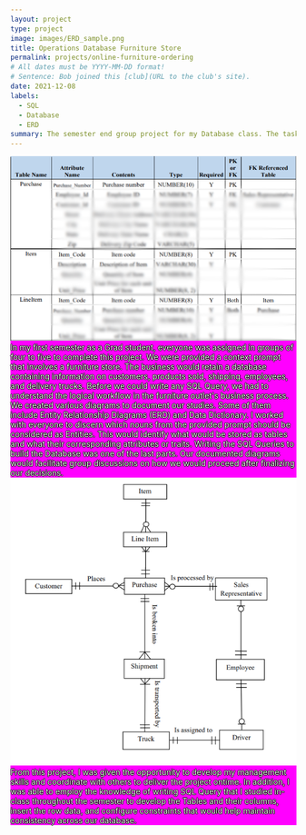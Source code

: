 ```yaml
---
layout: project
type: project
image: images/ERD_sample.png
title: Operations Database Furniture Store
permalink: projects/online-furniture-ordering
# All dates must be YYYY-MM-DD format!
# Sentence: Bob joined this [club](URL to the club's site).
date: 2021-12-08
labels:
  - SQL
  - Database
  - ERD
summary: The semester end group project for my Database class. The task is to understand the database logic for a furniture store processing and shipping orders to customers.
---
```

<div style="background-color:rgba(255, 0, 255, 1)">
  <img class="ui medium right floated rounded image" src="../images/DD_Sample.png">
  <span style="color: white; text-shadow: -1px 0 black, 0 1px black, 1px 0 black, 0 -1px black;">
    In my first semester as a Grad student, everyone was assigned in groups of four to five to complete this project. We were provided a context prompt that involves a furniture store. The business would retain a database containing information on customers, products sold, shipping, employees, and delivery trucks. Before we could write any SQL Query, we had to understand the logical workflow in the furniture outlet's business process. We created various diagrams to document our studies. Some of them include Entity Relationship Diagrams (ERD) and Data Dictionary.</span>

  <span style="color: white; text-shadow: -1px 0 black, 0 1px black, 1px 0 black, 0 -1px black;">
    I worked with everyone to discern which nouns from the provided prompt should be considered as Entities. This would identify what would be stored as tables and what their corresponding attributes or traits. Writing the SQL Queries to build the Database was one of the last parts. Our documented diagrams would facilitate group discussions on how we would proceed after finalizing our decisions.</span>

  <img class="ui medium right floated rounded image" src="../images/ERD_sample.png">
  <span style="color: white; text-shadow: -1px 0 black, 0 1px black, 1px 0 black, 0 -1px black;">
    From this project, I was given the opportunity to develop my management skills and coordinate with others to deliver the project ontime. In addition, I was able to employ the knowledge of writing SQL Query that I studied in-class throughout the semester to develop the Tables and their columns, insert the row data, and configure constraints that would help maintain consistency across our database.</span>
</div>
